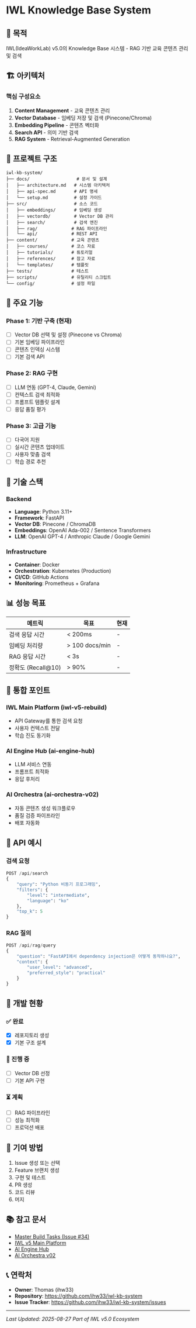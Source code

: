 # IWL Knowledge Base System

## 🎯 목적
IWL(IdeaWorkLab) v5.0의 Knowledge Base 시스템 - RAG 기반 교육 콘텐츠 관리 및 검색

## 🏗️ 아키텍처

### 핵심 구성요소
1. **Content Management** - 교육 콘텐츠 관리
2. **Vector Database** - 임베딩 저장 및 검색 (Pinecone/Chroma)
3. **Embedding Pipeline** - 콘텐츠 벡터화
4. **Search API** - 의미 기반 검색
5. **RAG System** - Retrieval-Augmented Generation

## 📁 프로젝트 구조

```
iwl-kb-system/
├── docs/                  # 문서 및 설계
│   ├── architecture.md   # 시스템 아키텍처
│   ├── api-spec.md       # API 명세
│   └── setup.md          # 설정 가이드
├── src/                  # 소스 코드
│   ├── embeddings/       # 임베딩 생성
│   ├── vectordb/         # Vector DB 관리
│   ├── search/           # 검색 엔진
│   ├── rag/             # RAG 파이프라인
│   └── api/             # REST API
├── content/             # 교육 콘텐츠
│   ├── courses/         # 코스 자료
│   ├── tutorials/       # 튜토리얼
│   ├── references/      # 참고 자료
│   └── templates/       # 템플릿
├── tests/               # 테스트
├── scripts/             # 유틸리티 스크립트
└── config/              # 설정 파일
```

## 🚀 주요 기능

### Phase 1: 기반 구축 (현재)
- [ ] Vector DB 선택 및 설정 (Pinecone vs Chroma)
- [ ] 기본 임베딩 파이프라인
- [ ] 콘텐츠 인덱싱 시스템
- [ ] 기본 검색 API

### Phase 2: RAG 구현
- [ ] LLM 연동 (GPT-4, Claude, Gemini)
- [ ] 컨텍스트 검색 최적화
- [ ] 프롬프트 템플릿 설계
- [ ] 응답 품질 평가

### Phase 3: 고급 기능
- [ ] 다국어 지원
- [ ] 실시간 콘텐츠 업데이트
- [ ] 사용자 맞춤 검색
- [ ] 학습 경로 추천

## 🔧 기술 스택

### Backend
- **Language**: Python 3.11+
- **Framework**: FastAPI
- **Vector DB**: Pinecone / ChromaDB
- **Embeddings**: OpenAI Ada-002 / Sentence Transformers
- **LLM**: OpenAI GPT-4 / Anthropic Claude / Google Gemini

### Infrastructure
- **Container**: Docker
- **Orchestration**: Kubernetes (Production)
- **CI/CD**: GitHub Actions
- **Monitoring**: Prometheus + Grafana

## 📊 성능 목표

| 메트릭 | 목표 | 현재 |
|--------|------|------|
| 검색 응답 시간 | < 200ms | - |
| 임베딩 처리량 | > 100 docs/min | - |
| RAG 응답 시간 | < 3s | - |
| 정확도 (Recall@10) | > 90% | - |

## 🔄 통합 포인트

### IWL Main Platform (iwl-v5-rebuild)
- API Gateway를 통한 검색 요청
- 사용자 컨텍스트 전달
- 학습 진도 동기화

### AI Engine Hub (ai-engine-hub)
- LLM 서비스 연동
- 프롬프트 최적화
- 응답 후처리

### AI Orchestra (ai-orchestra-v02)
- 자동 콘텐츠 생성 워크플로우
- 품질 검증 파이프라인
- 배포 자동화

## 📝 API 예시

### 검색 요청
```python
POST /api/search
{
    "query": "Python 비동기 프로그래밍",
    "filters": {
        "level": "intermediate",
        "language": "ko"
    },
    "top_k": 5
}
```

### RAG 질의
```python
POST /api/rag/query
{
    "question": "FastAPI에서 dependency injection은 어떻게 동작하나요?",
    "context": {
        "user_level": "advanced",
        "preferred_style": "practical"
    }
}
```

## 🚦 개발 현황

### ✅ 완료
- [x] 레포지토리 생성
- [x] 기본 구조 설계

### 🔄 진행 중
- [ ] Vector DB 선정
- [ ] 기본 API 구현

### ⏳ 계획
- [ ] RAG 파이프라인
- [ ] 성능 최적화
- [ ] 프로덕션 배포

## 🤝 기여 방법

1. Issue 생성 또는 선택
2. Feature 브랜치 생성
3. 구현 및 테스트
4. PR 생성
5. 코드 리뷰
6. 머지

## 📚 참고 문서

- [Master Build Tasks (Issue #34)](https://github.com/ihw33/iwl-v5-rebuild/issues/34)
- [IWL v5 Main Platform](https://github.com/ihw33/iwl-v5-rebuild)
- [AI Engine Hub](https://github.com/ihw33/ai-engine-hub)
- [AI Orchestra v02](https://github.com/ihw33/ai-orchestra-v02)

## 📞 연락처

- **Owner**: Thomas (ihw33)
- **Repository**: https://github.com/ihw33/iwl-kb-system
- **Issue Tracker**: https://github.com/ihw33/iwl-kb-system/issues

---

*Last Updated: 2025-08-27*
*Part of IWL v5.0 Ecosystem*